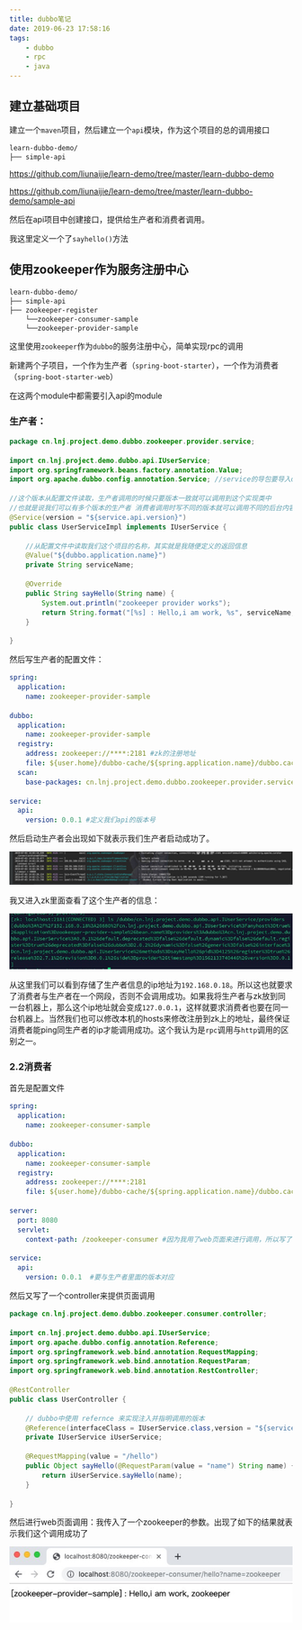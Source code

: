 ```yaml
---
title: dubbo笔记
date: 2019-06-23 17:58:16
tags: 
	- dubbo
	- rpc
	- java
---
```


## 建立基础项目

建立一个`maven`项目，然后建立一个`api`模块，作为这个项目的总的调用接口

```
learn-dubbo-demo/
├── simple-api
```

https://github.com/liunaijie/learn-demo/tree/master/learn-dubbo-demo  

https://github.com/liunaijie/learn-demo/tree/master/learn-dubbo-demo/sample-api

然后在api项目中创建接口，提供给生产者和消费者调用。  

我这里定义一个了`sayhello()`方法

<!--more-->

## 使用zookeeper作为服务注册中心

```
learn-dubbo-demo/
├── simple-api
├── zookeeper-register
	└──zookeeper-consumer-sample
    └──zookeeper-provider-sample
```

这里使用`zookeeper`作为`dubbo`的服务注册中心，简单实现rpc的调用

新建两个子项目，一个作为生产者（`spring-boot-starter`），一个作为消费者  （`spring-boot-starter-web`）

在这两个module中都需要引入api的module

### 生产者：

```java
package cn.lnj.project.demo.dubbo.zookeeper.provider.service;

import cn.lnj.project.demo.dubbo.api.IUserService;
import org.springframework.beans.factory.annotation.Value;
import org.apache.dubbo.config.annotation.Service; //service的导包要导入dubbo的包，而不是spring的包

//这个版本从配置文件读取，生产者调用的时候只要版本一致就可以调用到这个实现类中
//也就是说我们可以有多个版本的生产者 消费者调用时写不同的版本就可以调用不同的后台内容
@Service(version = "${service.api.version}")
public class UserServiceImpl implements IUserService {
	
	//从配置文件中读取我们这个项目的名称，其实就是我随便定义的返回信息
	@Value("${dubbo.application.name}")
	private String serviceName;

	@Override
	public String sayHello(String name) {
		System.out.println("zookeeper provider works");
		return String.format("[%s] : Hello,i am work, %s", serviceName, name);
	}

}
```

然后写生产者的配置文件：

```yml
spring:
  application:
    name: zookeeper-provider-sample

dubbo:
  application:
    name: zookeeper-provider-sample
  registry:
    address: zookeeper://****:2181 #zk的注册地址
    file: ${user.home}/dubbo-cache/${spring.application.name}/dubbo.cache
  scan:
    base-packages: cn.lnj.project.demo.dubbo.zookeeper.provider.service #实现类的包，dubbo会扫描这个包下，我们如果把实现类放在这个包外就注册不了

service:
  api:
    version: 0.0.1 #定义我们api的版本号
```

然后启动生产者会出现如下就表示我们生产者启动成功了。

![zookeeper-provider](https://raw.githubusercontent.com/liunaijie/images/master/1562133824449.jpg)

我又进入zk里面查看了这个生产者的信息：

![zk-provider-info](https://raw.githubusercontent.com/liunaijie/images/master/1562134014446.jpg)

从这里我们可以看到存储了生产者信息的ip地址为`192.168.0.18`。所以这也就要求了消费者与生产者在一个网段，否则不会调用成功。如果我将生产者与zk放到同一台机器上，那么这个ip地址就会变成`127.0.0.1`，这样就要求消费者也要在同一台机器上。当然我们也可以修改本机的hosts来修改注册到zk上的地址，最终保证消费者能ping同生产者的ip才能调用成功。这个我认为是`rpc`调用与`http`调用的区别之一。

### 2.2消费者

首先是配置文件

```yml
spring:
  application:
    name: zookeeper-consumer-sample

dubbo:
  application:
    name: zookeeper-consumer-sample
  registry:
    address: zookeeper://****:2181
    file: ${user.home}/dubbo-cache/${spring.application.name}/dubbo.cache

server:
  port: 8080
  servlet:
    context-path: /zookeeper-consumer #因为我用了web页面来进行调用，所以写了一个上下文

service:
  api:
    version: 0.0.1  #要与生产者里面的版本对应
```

然后又写了一个controller来提供页面调用

```java
package cn.lnj.project.demo.dubbo.zookeeper.consumer.controller;

import cn.lnj.project.demo.dubbo.api.IUserService;
import org.apache.dubbo.config.annotation.Reference;
import org.springframework.web.bind.annotation.RequestMapping;
import org.springframework.web.bind.annotation.RequestParam;
import org.springframework.web.bind.annotation.RestController;

@RestController
public class UserController {
	
    // dubbo中使用 refernce 来实现注入并指明调用的版本
	@Reference(interfaceClass = IUserService.class,version = "${service.api.version}")
	private IUserService iUserService;

	@RequestMapping(value = "/hello")
	public Object sayHello(@RequestParam(value = "name") String name) {
		return iUserService.sayHello(name);
	}

}
```

然后进行web页面调用：我传入了一个zookeeper的参数。出现了如下的结果就表示我们这个调用成功了

![zk-consumer-web](https://raw.githubusercontent.com/liunaijie/images/master/1562134832228.jpg)

